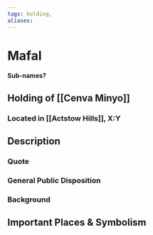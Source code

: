 ```yaml
---
tags: holding,
aliases:
---
```

# Mafal
#### Sub-names?
## Holding of [[Cenva Minyo]]
### Located in [[Actstow Hills]], X:Y
## Description
### Quote

### General Public Disposition

### Background
## Important Places & Symbolism


